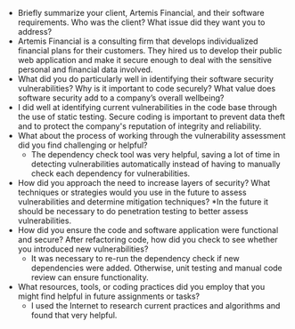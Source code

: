  * Briefly summarize your client, Artemis Financial, and their software requirements. Who was the client? What issue did they want you to address?
  * Artemis Financial is a consulting firm that develops individualized financial plans for their customers. They hired us to develop their public web application and make it secure enough to deal with the sensitive personal and financial data involved.
 * What did you do particularly well in identifying their software security vulnerabilities? Why is it important to code securely? What value does software security add to a company’s overall wellbeing?
  * I did well at identifying current vulnerabilities in the code base through the use of static testing. Secure coding is important to prevent data theft and to protect the company's reputation of integrity and reliability.
* What about the process of working through the vulnerability assessment did you find challenging or helpful?
  * The dependency check tool was very helpful, saving a lot of time in detecting vulnerabilities automatically instead of having to manually check each dependency for vulnerabilities.
* How did you approach the need to increase layers of security? What techniques or strategies would you use in the future to assess vulnerabilities and determine mitigation techniques?
  *In the future it should be necessary to do penetration testing to better assess vulnerabilities.
* How did you ensure the code and software application were functional and secure? After refactoring code, how did you check to see whether you introduced new vulnerabilities?
  * It was necessary to re-run the dependency check if new dependencies were added. Otherwise, unit testing and manual code review can ensure functionality.
* What resources, tools, or coding practices did you employ that you might find helpful in future assignments or tasks?
  * I used the Internet to research current practices and algorithms and found that very helpful.
